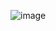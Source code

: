 
![image](https://user-images.githubusercontent.com/85550617/124447508-66031400-ddbc-11eb-86cf-6149ec8caaa7.png)
